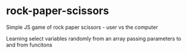 # rock-paper-scissors

Simple JS game of rock paper scissors - user vs the computer

Learning
  select variables randomly from an array
  passing parameters to and from funcitons
